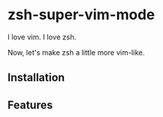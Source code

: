 # zsh-super-vim-mode
I love vim. I love zsh.

Now, let's make zsh a little more vim-like.

## Installation

## Features
